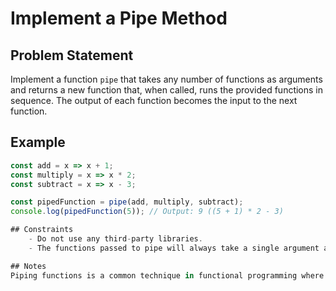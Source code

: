 # Implement a Pipe Method

## Problem Statement
Implement a function `pipe` that takes any number of functions as arguments and returns a new function that, when called, runs the provided functions in sequence. The output of each function becomes the input to the next function.

## Example
```javascript
const add = x => x + 1;
const multiply = x => x * 2;
const subtract = x => x - 3;

const pipedFunction = pipe(add, multiply, subtract);
console.log(pipedFunction(5)); // Output: 9 ((5 + 1) * 2 - 3)

## Constraints
    - Do not use any third-party libraries.
    - The functions passed to pipe will always take a single argument and return a single value.

## Notes
Piping functions is a common technique in functional programming where the output of one function is passed as the input to the next function.
